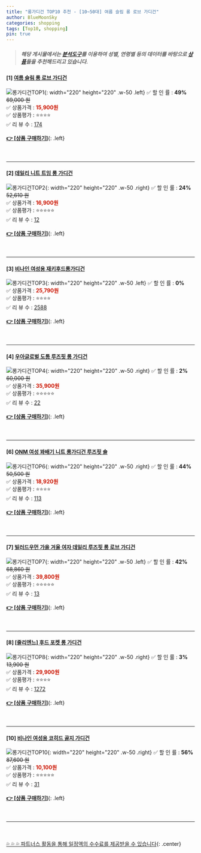 ```yaml
---
title: "롱가디건 TOP10 추천 - [10~50대] 여름 슬림 롱 로브 가디건"
author: BlueMoonSky
categories: shopping
tags: [Top10, shopping]
pin: true
---
```


> ##### 해당 게시물에서는 [**분석도구**](https://itemscout.io/)를 이용하여 **성별**, **연령별** 등의 데이터를 바탕으로 [**상품**](https://link.coupang.com/a/baae76)들을 추천해드리고 있습니다.

#### [1] [여름 슬림 롱 로브 가디건](https://link.coupang.com/re/AFFSDP?lptag=AF5964186&subid=bluemoonsky6999&pageKey=6314838292&traceid=V0-153&itemId=13127800499&vendorItemId=80386747268)
![롱가디건TOP1](https://thumbnail9.coupangcdn.com/thumbnails/remote/230x230ex/image/vendor_inventory/7e06/254d396171061b1af4df5e9d735b1f653ef946b6a0f529e212dafb958e98.jpg){: width="220" height="220" .w-50 .left}
✅ 할 인 률 : **49%** ~~<del class="base-price"> 69,000  </del>원~~<br>
✅ 상품가격 : <span style="color:#cb1400"> **15,900원** </span><br>
✅ 상품평가 : ⭐⭐⭐⭐<br>
✅ 리 뷰 수 : [174](https://link.coupang.com/re/AFFSDP?lptag=AF5964186&subid=bluemoonsky6999&pageKey=6314838292&traceid=V0-153&itemId=13127800499&vendorItemId=80386747268)<br>
<br>
[**👉  [상품 구매하기]**](https://link.coupang.com/re/AFFSDP?lptag=AF5964186&subid=bluemoonsky6999&pageKey=6314838292&traceid=V0-153&itemId=13127800499&vendorItemId=80386747268){: .left}
<br>
<br>
<br>

***

#### [2] [데일리 니트 트임 롱 가디건](https://link.coupang.com/re/AFFSDP?lptag=AF5964186&subid=bluemoonsky6999&pageKey=7568597793&traceid=V0-153&itemId=19954991078&vendorItemId=87067385914)
![롱가디건TOP2](https://thumbnail8.coupangcdn.com/thumbnails/remote/230x230ex/image/vendor_inventory/7cd4/620502d6f3e33665b38f597c659317618e9ec9662667518acc4e97971103.jpg){: width="220" height="220" .w-50 .right}
✅ 할 인 률 : **24%** ~~<del class="base-price"> 52,610  </del>원~~<br>
✅ 상품가격 : <span style="color:#cb1400"> **16,900원** </span><br>
✅ 상품평가 : ⭐⭐⭐⭐⭐<br>
✅ 리 뷰 수 : [12](https://link.coupang.com/re/AFFSDP?lptag=AF5964186&subid=bluemoonsky6999&pageKey=7568597793&traceid=V0-153&itemId=19954991078&vendorItemId=87067385914)<br>
<br>
[**👉  [상품 구매하기]**](https://link.coupang.com/re/AFFSDP?lptag=AF5964186&subid=bluemoonsky6999&pageKey=7568597793&traceid=V0-153&itemId=19954991078&vendorItemId=87067385914){: .left}
<br>
<br>
<br>

***

#### [3] [비나인 여성용 재키후드롱가디건](https://link.coupang.com/re/AFFSDP?lptag=AF5964186&subid=bluemoonsky6999&pageKey=5972336342&traceid=V0-153&itemId=10730900338&vendorItemId=78164543907)
![롱가디건TOP3](https://thumbnail8.coupangcdn.com/thumbnails/remote/230x230ex/image/retail/images/434315160810619-2bf97b8d-0bf9-47a4-940c-cb82cc328971.png){: width="220" height="220" .w-50 .left}
✅ 할 인 률 : **0%** <br>
✅ 상품가격 : <span style="color:#cb1400"> **25,790원** </span><br>
✅ 상품평가 : ⭐⭐⭐⭐<br>
✅ 리 뷰 수 : [2588](https://link.coupang.com/re/AFFSDP?lptag=AF5964186&subid=bluemoonsky6999&pageKey=5972336342&traceid=V0-153&itemId=10730900338&vendorItemId=78164543907)<br>
<br>
[**👉  [상품 구매하기]**](https://link.coupang.com/re/AFFSDP?lptag=AF5964186&subid=bluemoonsky6999&pageKey=5972336342&traceid=V0-153&itemId=10730900338&vendorItemId=78164543907){: .left}
<br>
<br>
<br>

***

#### [4] [우아글로벌 도톰 루즈핏 롱 가디건](https://link.coupang.com/re/AFFSDP?lptag=AF5964186&subid=bluemoonsky6999&pageKey=7572791441&traceid=V0-153&itemId=19974895225&vendorItemId=87073334047)
![롱가디건TOP4](https://thumbnail9.coupangcdn.com/thumbnails/remote/230x230ex/image/vendor_inventory/37b7/7d2bbec2fb534891ae011f99780d119f3028ae6d4a3e8553e3630babe6d3.jpg){: width="220" height="220" .w-50 .right}
✅ 할 인 률 : **2%** ~~<del class="base-price"> 60,000  </del>원~~<br>
✅ 상품가격 : <span style="color:#cb1400"> **35,900원** </span><br>
✅ 상품평가 : ⭐⭐⭐⭐⭐<br>
✅ 리 뷰 수 : [22](https://link.coupang.com/re/AFFSDP?lptag=AF5964186&subid=bluemoonsky6999&pageKey=7572791441&traceid=V0-153&itemId=19974895225&vendorItemId=87073334047)<br>
<br>
[**👉  [상품 구매하기]**](https://link.coupang.com/re/AFFSDP?lptag=AF5964186&subid=bluemoonsky6999&pageKey=7572791441&traceid=V0-153&itemId=19974895225&vendorItemId=87073334047){: .left}
<br>
<br>
<br>

***

#### [6] [ONM 여성 꽈배기 니트 롱가디건 루즈핏 숄](https://link.coupang.com/re/AFFSDP?lptag=AF5964186&subid=bluemoonsky6999&pageKey=6228786744&traceid=V0-153&itemId=12506134746&vendorItemId=87257900589)
![롱가디건TOP6](https://thumbnail7.coupangcdn.com/thumbnails/remote/230x230ex/image/vendor_inventory/b754/4a0c5af0f77f6c62cd2515593963d7ece85309edc41236b2600f948e3210.jpg){: width="220" height="220" .w-50 .right}
✅ 할 인 률 : **44%** ~~<del class="base-price"> 50,500  </del>원~~<br>
✅ 상품가격 : <span style="color:#cb1400"> **18,920원** </span><br>
✅ 상품평가 : ⭐⭐⭐⭐<br>
✅ 리 뷰 수 : [113](https://link.coupang.com/re/AFFSDP?lptag=AF5964186&subid=bluemoonsky6999&pageKey=6228786744&traceid=V0-153&itemId=12506134746&vendorItemId=87257900589)<br>
<br>
[**👉  [상품 구매하기]**](https://link.coupang.com/re/AFFSDP?lptag=AF5964186&subid=bluemoonsky6999&pageKey=6228786744&traceid=V0-153&itemId=12506134746&vendorItemId=87257900589){: .left}
<br>
<br>
<br>

***

#### [7] [빌러드우먼 가을 겨울 여자 데일리 루즈핏 롱 로브 가디건](https://link.coupang.com/re/AFFSDP?lptag=AF5964186&subid=bluemoonsky6999&pageKey=7559821050&traceid=V0-153&itemId=19914227417&vendorItemId=87024502968)
![롱가디건TOP7](https://thumbnail6.coupangcdn.com/thumbnails/remote/230x230ex/image/vendor_inventory/f611/60a937cd4b133464f22d59191f4bb38b88fe8bc1b51009daf5bb1e663f5c.png){: width="220" height="220" .w-50 .left}
✅ 할 인 률 : **42%** ~~<del class="base-price"> 68,860  </del>원~~<br>
✅ 상품가격 : <span style="color:#cb1400"> **39,800원** </span><br>
✅ 상품평가 : ⭐⭐⭐⭐⭐<br>
✅ 리 뷰 수 : [13](https://link.coupang.com/re/AFFSDP?lptag=AF5964186&subid=bluemoonsky6999&pageKey=7559821050&traceid=V0-153&itemId=19914227417&vendorItemId=87024502968)<br>
<br>
[**👉  [상품 구매하기]**](https://link.coupang.com/re/AFFSDP?lptag=AF5964186&subid=bluemoonsky6999&pageKey=7559821050&traceid=V0-153&itemId=19914227417&vendorItemId=87024502968){: .left}
<br>
<br>
<br>

***

#### [8] [[줄리엔느] 후드 포켓 롱 가디건](https://link.coupang.com/re/AFFSDP?lptag=AF5964186&subid=bluemoonsky6999&pageKey=7610700475&traceid=V0-153&itemId=20155900130&vendorItemId=87248657508)
![롱가디건TOP8](https://thumbnail6.coupangcdn.com/thumbnails/remote/230x230ex/image/vendor_inventory/f017/e9a836c24ce6c1cdac9dc8671e4332168307aef3260f5aa032cb17ae96b5.jpg){: width="220" height="220" .w-50 .right}
✅ 할 인 률 : **3%** ~~<del class="base-price"> 13,900  </del>원~~<br>
✅ 상품가격 : <span style="color:#cb1400"> **29,900원** </span><br>
✅ 상품평가 : ⭐⭐⭐⭐<br>
✅ 리 뷰 수 : [1272](https://link.coupang.com/re/AFFSDP?lptag=AF5964186&subid=bluemoonsky6999&pageKey=7610700475&traceid=V0-153&itemId=20155900130&vendorItemId=87248657508)<br>
<br>
[**👉  [상품 구매하기]**](https://link.coupang.com/re/AFFSDP?lptag=AF5964186&subid=bluemoonsky6999&pageKey=7610700475&traceid=V0-153&itemId=20155900130&vendorItemId=87248657508){: .left}
<br>
<br>
<br>

***

#### [10] [비나인 여성용 코히드 골지 가디건](https://link.coupang.com/re/AFFSDP?lptag=AF5964186&subid=bluemoonsky6999&pageKey=6109923248&traceid=V0-153&itemId=11508254162&vendorItemId=78783424089)
![롱가디건TOP10](https://thumbnail10.coupangcdn.com/thumbnails/remote/230x230ex/image/rs_quotation_api/dqqjl2nt/5f9985dc8bee42aebf8a80ff81296f71.jpg){: width="220" height="220" .w-50 .right}
✅ 할 인 률 : **56%** ~~<del class="base-price"> 87,600  </del>원~~<br>
✅ 상품가격 : <span style="color:#cb1400"> **10,100원** </span><br>
✅ 상품평가 : ⭐⭐⭐⭐⭐<br>
✅ 리 뷰 수 : [31](https://link.coupang.com/re/AFFSDP?lptag=AF5964186&subid=bluemoonsky6999&pageKey=6109923248&traceid=V0-153&itemId=11508254162&vendorItemId=78783424089)<br>
<br>
[**👉  [상품 구매하기]**](https://link.coupang.com/re/AFFSDP?lptag=AF5964186&subid=bluemoonsky6999&pageKey=6109923248&traceid=V0-153&itemId=11508254162&vendorItemId=78783424089){: .left}
<br>
<br>
<br>

***
<br><br>[💦 💦 💦 파트너스 활동을 통해 일정액의 수수료를 제공받을 수 있습니다](https://link.coupang.com/a/baae76){: .center}